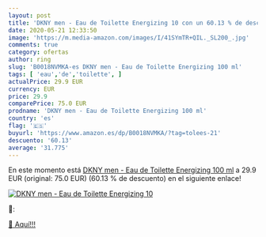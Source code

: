 ```yaml
---
layout: post
title: 'DKNY men - Eau de Toilette Energizing 10 con un 60.13 % de descuento'
date: 2020-05-21 12:33:50
image: 'https://m.media-amazon.com/images/I/41SYmTR+QIL._SL200_.jpg'
comments: true
category: ofertas
author: ring
slug: 'B0018NVMKA-es DKNY men - Eau de Toilette Energizing 100 ml'
tags: [ 'eau','de','toilette', ]
actualPrice: 29.9 EUR
currency: EUR
price: 29.9
comparePrice: 75.0 EUR
prodname: 'DKNY men - Eau de Toilette Energizing 100 ml'
country: 'es'
flag: '🇪🇸'
buyurl: 'https://www.amazon.es/dp/B0018NVMKA/?tag=tolees-21'
descuento: '60.13'
average: '31.775'
---
```


En este momento está [DKNY men - Eau de Toilette Energizing 100 ml](https://www.amazon.es/dp/B0018NVMKA/?tag=tolees-21) a 29.9 EUR (original: 75.0 EUR) (60.13 %  de descuento) en el siguiente enlace!

[![DKNY men - Eau de Toilette Energizing 10](https://m.media-amazon.com/images/I/41SYmTR+QIL._SL200_.jpg)](https://www.amazon.es/dp/B0018NVMKA/?tag=tolees-21)

🔎:


[🛒 Aquí!!!](https://www.amazon.es/dp/B0018NVMKA/?tag=tolees-21)
